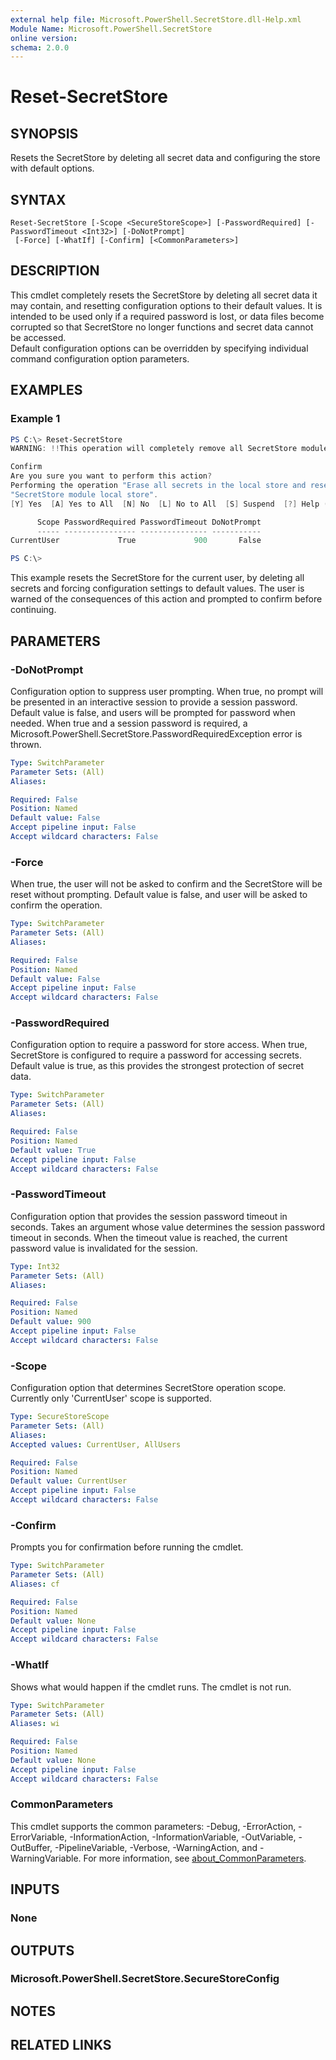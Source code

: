 ```yaml
---
external help file: Microsoft.PowerShell.SecretStore.dll-Help.xml
Module Name: Microsoft.PowerShell.SecretStore
online version:
schema: 2.0.0
---
```


# Reset-SecretStore

## SYNOPSIS
Resets the SecretStore by deleting all secret data and configuring the store with default options.

## SYNTAX

```
Reset-SecretStore [-Scope <SecureStoreScope>] [-PasswordRequired] [-PasswordTimeout <Int32>] [-DoNotPrompt]
 [-Force] [-WhatIf] [-Confirm] [<CommonParameters>]
```

## DESCRIPTION
This cmdlet completely resets the SecretStore by deleting all secret data it may contain, and resetting configuration options to their default values.
It is intended to be used only if a required password is lost, or data files become corrupted so that SecretStore no longer functions and secret data cannot be accessed.  
Default configuration options can be overridden by specifying individual command configuration option parameters.

## EXAMPLES

### Example 1
```powershell
PS C:\> Reset-SecretStore
WARNING: !!This operation will completely remove all SecretStore module secrets and reset configuration settings to default values!!

Confirm
Are you sure you want to perform this action?
Performing the operation "Erase all secrets in the local store and reset the configuration settings" on target
"SecretStore module local store".
[Y] Yes  [A] Yes to All  [N] No  [L] No to All  [S] Suspend  [?] Help (default is "Y"): Y

      Scope PasswordRequired PasswordTimeout DoNotPrompt
      ----- ---------------- --------------- -----------
CurrentUser             True             900       False

PS C:\>
```

This example resets the SecretStore for the current user, by deleting all secrets and forcing configuration settings to default values.
The user is warned of the consequences of this action and prompted to confirm before continuing.

## PARAMETERS

### -DoNotPrompt
Configuration option to suppress user prompting.
When true, no prompt will be presented in an interactive session to provide a session password.
Default value is false, and users will be prompted for password when needed.
When true and a session password is required, a Microsoft.PowerShell.SecretStore.PasswordRequiredException error is thrown.

```yaml
Type: SwitchParameter
Parameter Sets: (All)
Aliases:

Required: False
Position: Named
Default value: False
Accept pipeline input: False
Accept wildcard characters: False
```

### -Force
When true, the user will not be asked to confirm and the SecretStore will be reset without prompting.
Default value is false, and user will be asked to confirm the operation.

```yaml
Type: SwitchParameter
Parameter Sets: (All)
Aliases:

Required: False
Position: Named
Default value: False
Accept pipeline input: False
Accept wildcard characters: False
```

### -PasswordRequired
Configuration option to require a password for store access.
When true, SecretStore is configured to require a password for accessing secrets.
Default value is true, as this provides the strongest protection of secret data.

```yaml
Type: SwitchParameter
Parameter Sets: (All)
Aliases:

Required: False
Position: Named
Default value: True
Accept pipeline input: False
Accept wildcard characters: False
```

### -PasswordTimeout
Configuration option that provides the session password timeout in seconds.
Takes an argument whose value determines the session password timeout in seconds.
When the timeout value is reached, the current password value is invalidated for the session.

```yaml
Type: Int32
Parameter Sets: (All)
Aliases:

Required: False
Position: Named
Default value: 900
Accept pipeline input: False
Accept wildcard characters: False
```

### -Scope
Configuration option that determines SecretStore operation scope.
Currently only 'CurrentUser' scope is supported.

```yaml
Type: SecureStoreScope
Parameter Sets: (All)
Aliases:
Accepted values: CurrentUser, AllUsers

Required: False
Position: Named
Default value: CurrentUser
Accept pipeline input: False
Accept wildcard characters: False
```

### -Confirm
Prompts you for confirmation before running the cmdlet.

```yaml
Type: SwitchParameter
Parameter Sets: (All)
Aliases: cf

Required: False
Position: Named
Default value: None
Accept pipeline input: False
Accept wildcard characters: False
```

### -WhatIf
Shows what would happen if the cmdlet runs.
The cmdlet is not run.

```yaml
Type: SwitchParameter
Parameter Sets: (All)
Aliases: wi

Required: False
Position: Named
Default value: None
Accept pipeline input: False
Accept wildcard characters: False
```

### CommonParameters
This cmdlet supports the common parameters: -Debug, -ErrorAction, -ErrorVariable, -InformationAction, -InformationVariable, -OutVariable, -OutBuffer, -PipelineVariable, -Verbose, -WarningAction, and -WarningVariable. For more information, see [about_CommonParameters](http://go.microsoft.com/fwlink/?LinkID=113216).

## INPUTS

### None

## OUTPUTS

### Microsoft.PowerShell.SecretStore.SecureStoreConfig

## NOTES

## RELATED LINKS
